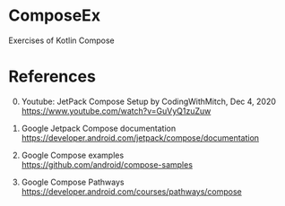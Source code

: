 # ComposeEx
Exercises of Kotlin Compose

# References

0. Youtube: JetPack Compose Setup by CodingWithMitch, Dec 4, 2020
https://www.youtube.com/watch?v=GuVyQ1zuZuw

1. Google Jetpack Compose documentation \
https://developer.android.com/jetpack/compose/documentation

2. Google Compose examples \
https://github.com/android/compose-samples

3. Google Compose Pathways \
https://developer.android.com/courses/pathways/compose
